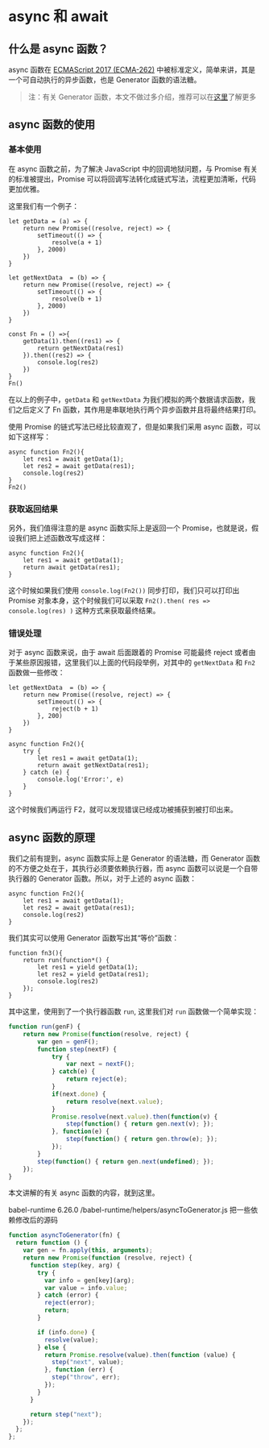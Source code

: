 # async 和 await

## 什么是 async 函数？

async 函数在 [ECMAScript 2017 (ECMA-262)](https://www.ecma-international.org/ecma-262/8.0/#sec-async-function-definitions) 中被标准定义，简单来讲，其是一个可自动执行的异步函数，也是 Generator 函数的语法糖。

> 注：有关 Generator 函数，本文不做过多介绍，推荐可以在[这里](http://es6.ruanyifeng.com/#docs/generator-async)了解更多

## async 函数的使用

### 基本使用

在 async 函数之前，为了解决 JavaScript 中的回调地狱问题，与 Promise 有关的标准被提出，Promise 可以将回调写法转化成链式写法，流程更加清晰，代码更加优雅。

这里我们有一个例子：

```
let getData = (a) => {
    return new Promise((resolve, reject) => {
        setTimeout(() => {
            resolve(a + 1)
        }, 2000)
    })
}

let getNextData  = (b) => {
    return new Promise((resolve, reject) => {
        setTimeout(() => {
            resolve(b + 1)
        }, 2000)
    })
}

const Fn = () =>{
    getData(1).then((res1) => {
        return getNextData(res1)
    }).then((res2) => {
        console.log(res2)
    })
}
Fn()
```

在以上的例子中，`getData` 和 `getNextData` 为我们模拟的两个数据请求函数，我们之后定义了 Fn 函数，其作用是串联地执行两个异步函数并且将最终结果打印。

使用 Promise 的链式写法已经比较直观了，但是如果我们采用 async 函数，可以如下这样写：

```
async function Fn2(){
    let res1 = await getData(1);
    let res2 = await getData(res1);
    console.log(res2)
}
Fn2()
```

### 获取返回结果

另外，我们值得注意的是 async 函数实际上是返回一个 Promise，也就是说，假设我们把上述函数改写成这样：

```
async function Fn2(){
    let res1 = await getData(1);
    return await getData(res1);
}
```

这个时候如果我们使用 `console.log(Fn2())` 同步打印，我们只可以打印出 Promise 对象本身，这个时候我们可以采取 `Fn2().then( res => console.log(res) )` 这种方式来获取最终结果。

### 错误处理

对于 async 函数来说，由于 await 后面跟着的 Promise 可能最终 reject 或者由于某些原因报错，这里我们以上面的代码段举例，对其中的 `getNextData` 和 `Fn2` 函数做一些修改：

```
let getNextData  = (b) => {
    return new Promise((resolve, reject) => {
        setTimeout(() => {
            reject(b + 1)
        }, 200)
    })
}

async function Fn2(){
    try {
        let res1 = await getData(1);
        return await getNextData(res1);
    } catch (e) {
        console.log('Error:', e)
    }
}
```

这个时候我们再运行 F2，就可以发现错误已经成功被捕获到被打印出来。

## async 函数的原理

我们之前有提到，async 函数实际上是 Generator 的语法糖，而 Generator 函数的不方便之处在于，其执行必须要依赖执行器，而 async 函数可以说是一个自带执行器的 Generator 函数。所以，对于上述的 async 函数：

```
async function Fn2(){
    let res1 = await getData(1);
    let res2 = await getData(res1);
    console.log(res2)
}
```

我们其实可以使用 Generator 函数写出其“等价”函数：

```
function fn3(){
    return run(function*() {
        let res1 = yield getData(1);
        let res2 = yield getData(res1);
        console.log(res2)
    });
}
```

其中这里，使用到了一个执行器函数 `run`, 这里我们对 `run` 函数做一个简单实现：

```js
function run(genF) {
    return new Promise(function(resolve, reject) {
        var gen = genF();
        function step(nextF) {
            try {
                var next = nextF();
            } catch(e) {
                return reject(e);
            }
            if(next.done) {
                return resolve(next.value);
            }
            Promise.resolve(next.value).then(function(v) {
                step(function() { return gen.next(v); });
            }, function(e) {
                step(function() { return gen.throw(e); });
            });
        }
        step(function() { return gen.next(undefined); });
    });
}
```

本文讲解的有关 async 函数的内容，就到这里。

babel-runtime 6.26.0 /babel-runtime/helpers/asyncToGenerator.js 把一些依赖修改后的源码

```js
function asyncToGenerator(fn) {
  return function () {
    var gen = fn.apply(this, arguments);
    return new Promise(function (resolve, reject) {
      function step(key, arg) {
        try {
          var info = gen[key](arg);
          var value = info.value;
        } catch (error) {
          reject(error);
          return;
        }

        if (info.done) {
          resolve(value);
        } else {
          return Promise.resolve(value).then(function (value) {
            step("next", value);
          }, function (err) {
            step("throw", err);
          });
        }
      }

      return step("next");
    });
  };
};

```